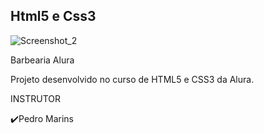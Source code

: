 ## Html5 e Css3 

![Screenshot_2](https://github.com/FB-5/HTML_CSS/blob/main/Barbearia1.jpg)

Barbearia Alura

Projeto desenvolvido no curso de HTML5 e CSS3 da Alura.

INSTRUTOR

✔️Pedro Marins


